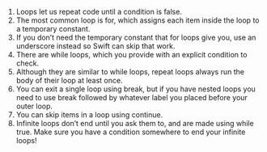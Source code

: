 1. Loops let us repeat code until a condition is false.
2. The most common loop is for, which assigns each item inside the loop to a temporary constant.
3. If you don’t need the temporary constant that for loops give you, use an underscore instead so Swift can skip that work.
4. There are while loops, which you provide with an explicit condition to check.
5. Although they are similar to while loops, repeat loops always run the body of their loop at least once.
6. You can exit a single loop using break, but if you have nested loops you need to use break followed by whatever label you placed before your outer loop.
7. You can skip items in a loop using continue.
8. Infinite loops don’t end until you ask them to, and are made using while true. Make sure you have a condition somewhere to end your infinite loops!
